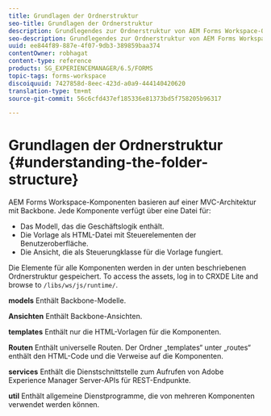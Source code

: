 ```yaml
---
title: Grundlagen der Ordnerstruktur
seo-title: Grundlagen der Ordnerstruktur
description: Grundlegendes zur Ordnerstruktur von AEM Forms Workspace-Quellcode zur Anpassung.
seo-description: Grundlegendes zur Ordnerstruktur von AEM Forms Workspace-Quellcode zur Anpassung.
uuid: ee844f89-887e-4f07-9db3-389859baa374
contentOwner: robhagat
content-type: reference
products: SG_EXPERIENCEMANAGER/6.5/FORMS
topic-tags: forms-workspace
discoiquuid: 7427858d-8eec-423d-a0a9-444140420620
translation-type: tm+mt
source-git-commit: 56c6cfd437ef185336e81373bd5f758205b96317

---
```



# Grundlagen der Ordnerstruktur {#understanding-the-folder-structure}

AEM Forms Workspace-Komponenten basieren auf einer MVC-Architektur mit Backbone. Jede Komponente verfügt über eine Datei für:

* Das Modell, das die Geschäftslogik enthält.
* Die Vorlage als HTML-Datei mit Steuerelementen der Benutzeroberfläche.
* Die Ansicht, die als Steuerungklasse für die Vorlage fungiert.

Die Elemente für alle Komponenten werden in der unten beschriebenen Ordnerstruktur gespeichert. To access the assets, log in to CRXDE Lite and browse to `/libs/ws/js/runtime/`.

**models** Enthält Backbone-Modelle.

**Ansichten** Enthält Backbone-Ansichten.

**templates** Enthält nur die HTML-Vorlagen für die Komponenten.

**Routen** Enthält universelle Routen. Der Ordner „templates“ unter „routes“ enthält den HTML-Code und die Verweise auf die Komponenten.

**services** Enthält die Dienstschnittstelle zum Aufrufen von Adobe Experience Manager Server-APIs für REST-Endpunkte.

**util** Enthält allgemeine Dienstprogramme, die von mehreren Komponenten verwendet werden können.
